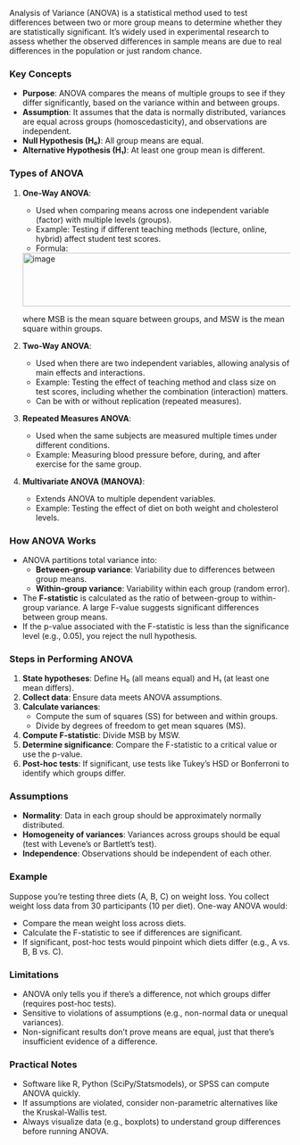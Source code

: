 Analysis of Variance (ANOVA) is a statistical method used to test differences between two or more group means to determine whether they are statistically significant. It’s widely used in experimental research to assess whether the observed differences in sample means are due to real differences in the population or just random chance.

### Key Concepts
- **Purpose**: ANOVA compares the means of multiple groups to see if they differ significantly, based on the variance within and between groups.
- **Assumption**: It assumes that the data is normally distributed, variances are equal across groups (homoscedasticity), and observations are independent.
- **Null Hypothesis (H₀)**: All group means are equal.
- **Alternative Hypothesis (H₁)**: At least one group mean is different.

### Types of ANOVA
1. **One-Way ANOVA**:
   - Used when comparing means across one independent variable (factor) with multiple levels (groups).
   - Example: Testing if different teaching methods (lecture, online, hybrid) affect student test scores.
   - Formula:  
   <img width="489" height="96" alt="image" src="https://github.com/user-attachments/assets/cd839242-9bff-4555-81ef-98e886550c36" />

     where MSB is the mean square between groups, and MSW is the mean square within groups.

2. **Two-Way ANOVA**:
   - Used when there are two independent variables, allowing analysis of main effects and interactions.
   - Example: Testing the effect of teaching method and class size on test scores, including whether the combination (interaction) matters.
   - Can be with or without replication (repeated measures).

3. **Repeated Measures ANOVA**:
   - Used when the same subjects are measured multiple times under different conditions.
   - Example: Measuring blood pressure before, during, and after exercise for the same group.

4. **Multivariate ANOVA (MANOVA)**:
   - Extends ANOVA to multiple dependent variables.
   - Example: Testing the effect of diet on both weight and cholesterol levels.

### How ANOVA Works
- ANOVA partitions total variance into:
  - **Between-group variance**: Variability due to differences between group means.
  - **Within-group variance**: Variability within each group (random error).
- The **F-statistic** is calculated as the ratio of between-group to within-group variance. A large F-value suggests significant differences between group means.
- If the p-value associated with the F-statistic is less than the significance level (e.g., 0.05), you reject the null hypothesis.

### Steps in Performing ANOVA
1. **State hypotheses**: Define H₀ (all means equal) and H₁ (at least one mean differs).
2. **Collect data**: Ensure data meets ANOVA assumptions.
3. **Calculate variances**:
   - Compute the sum of squares (SS) for between and within groups.
   - Divide by degrees of freedom to get mean squares (MS).
4. **Compute F-statistic**: Divide MSB by MSW.
5. **Determine significance**: Compare the F-statistic to a critical value or use the p-value.
6. **Post-hoc tests**: If significant, use tests like Tukey’s HSD or Bonferroni to identify which groups differ.

### Assumptions
- **Normality**: Data in each group should be approximately normally distributed.
- **Homogeneity of variances**: Variances across groups should be equal (test with Levene’s or Bartlett’s test).
- **Independence**: Observations should be independent of each other.

### Example
Suppose you’re testing three diets (A, B, C) on weight loss. You collect weight loss data from 30 participants (10 per diet). One-way ANOVA would:
- Compare the mean weight loss across diets.
- Calculate the F-statistic to see if differences are significant.
- If significant, post-hoc tests would pinpoint which diets differ (e.g., A vs. B, B vs. C).

### Limitations
- ANOVA only tells you if there’s a difference, not which groups differ (requires post-hoc tests).
- Sensitive to violations of assumptions (e.g., non-normal data or unequal variances).
- Non-significant results don’t prove means are equal, just that there’s insufficient evidence of a difference.

### Practical Notes
- Software like R, Python (SciPy/Statsmodels), or SPSS can compute ANOVA quickly.
- If assumptions are violated, consider non-parametric alternatives like the Kruskal-Wallis test.
- Always visualize data (e.g., boxplots) to understand group differences before running ANOVA.

